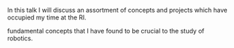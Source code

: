 In this talk I will discuss an assortment of concepts and projects which have occupied my time at the RI.


 fundamental concepts that I have found to be crucial to the study of robotics. 

